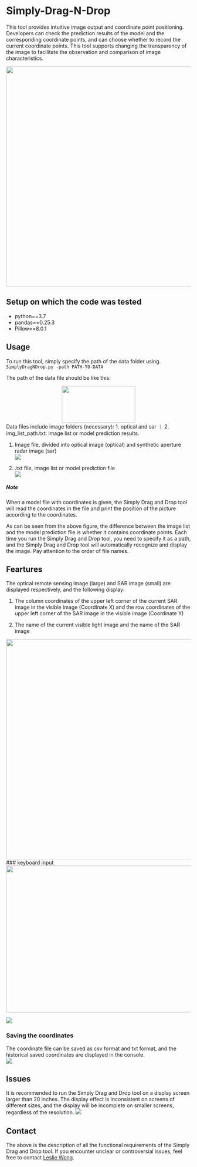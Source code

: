 # Simply-Drag-N-Drop
This tool provides intuitive image output and coordinate point positioning. Developers can check the prediction results of the model and the corresponding coordinate points, and can choose whether to record the current coordinate points. This tool supports changing the transparency of the image to facilitate the observation and comparison of image characteristics.
<div align = 'center'>
<img src = "Imgs/image2020-11-17_15-52-45.png" width = "600" >
</div>

## Setup on which the code was tested
- python==3.7
- pandas==0.25.3
- Pillow==8.0.1

## Usage
To run this tool, simply specify the path of the data folder using. 
`SimplyDragNDrop.py -path PATH-TO-DATA`  

The path of the data file should be like this:  

<div align = 'center'>
<img src = "Imgs/image2020-11-18_15-5-10.png" height="100" width = "200" >
</div>
Data files include image folders (necessary): 1. optical and sar ｜ 2. img_list_path.txt: image list or model prediction results.

1. Image file, divided into optical image (optical) and synthetic aperture radar image (sar)   
![](Imgs/img_file.png)  

2. .txt file, image list or model prediction file  
![](Imgs/list_file.png)  

##### Note
When a model file with coordinates is given, the Simply Drag and Drop tool will read the coordinates in the file and print the position of the picture according to the coordinates.

As can be seen from the above figure, the difference between the image list and the model prediction file is whether it contains coordinate points. Each time you run the Simply Drag and Drop tool, you need to specify it as a path, and the Simply Drag and Drop tool will automatically recognize and display the image. Pay attention to the order of file names.


## Feartures

The optical remote sensing image (large) and SAR image (small) are displayed respectively, and the following display:

1. The column coordinates of the upper left corner of the current SAR image in the visible image (Coordinate X) and the row coordinates of the upper left corner of the SAR image in the visible image (Coordinate Y)

2. The name of the current visible light image and the name of the SAR image

<div align = 'center'>
<img src = "Imgs/image2020-11-17_15-52-45.png" width = "600" >
</div>
### keyboard input

<div align = 'center'>
<img src = "Imgs/key.png" height = "400" width = "600" >
</div>

![](Imgs/key.png)
### Saving the coordinates
The coordinate file can be saved as csv format and txt format, and the historical saved coordinates are displayed in the console.  
![](Imgs/cor_file.png)  
## Issues
It is recommended to run the Simply Drag and Drop tool on a display screen larger than 20 inches. The display effect is inconsistent on screens of different sizes, and the display will be incomplete on smaller screens, regardless of the resolution.
![](Imgs/issues_file.png)  
## Contact
The above is the description of all the functional requirements of the Simply Drag and Drop tool. If you encounter unclear or controversial issues, feel free to contact [Leslie Wong](yushuowang@gmail.com).